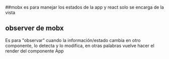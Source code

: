 ##mobx
es para manejar los estados de la app y react solo se encarga de la vista

## observer de mobx
Es para "observar" cuando la información/estado cambia en otro componente,
lo detecta y lo modifica, en otras palabras vuelve hacer el render del componente App